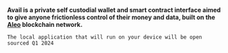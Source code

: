 
**Avail is a private self custodial wallet and smart contract interface aimed to give anyone frictionless control of their money and data, built on the [Aleo](https://aleo.org) blockchain network.**

`
The local application that will run on your device will be open sourced Q1 2024
`


